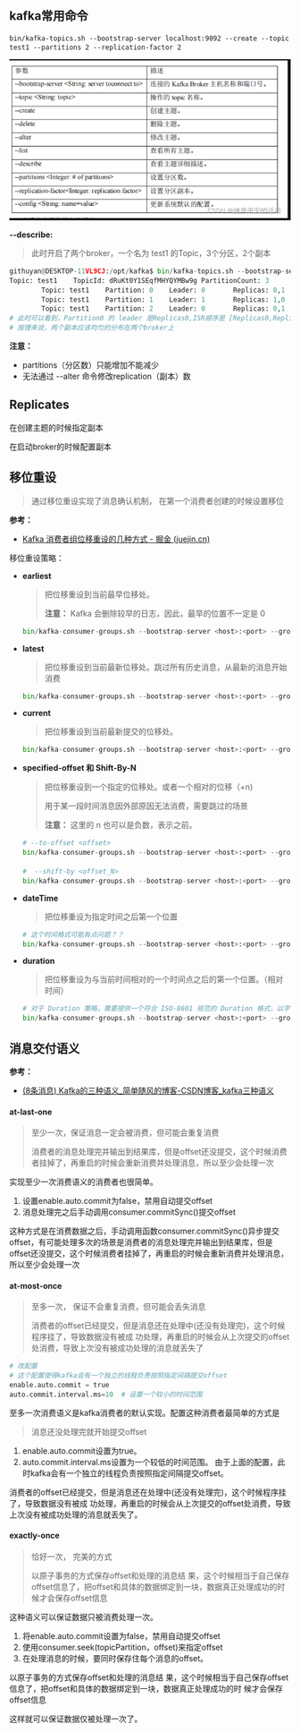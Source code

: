 ## kafka常用命令

```shell
bin/kafka-topics.sh --bootstrap-server localhost:9092 --create --topic test1 --partitions 2 --replication-factor 2
```

![tmp6D5D](../../../resource/tmp6D5D.png)

**--describe:**

> 此时开启了两个broker，一个名为 test1 的Topic，3个分区，2个副本

```python
githuyan@DESKTOP-11VL9CJ:/opt/kafka$ bin/kafka-topics.sh --bootstrap-server localhost:9092 --describe
Topic: test1    TopicId: dRuKt0Y1SEqfMHYQYMBw9g PartitionCount: 3       ReplicationFactor: 2    Configs: segment.bytes=1073741824
        Topic: test1    Partition: 0    Leader: 0       Replicas: 0,1   Isr: 0,1
        Topic: test1    Partition: 1    Leader: 1       Replicas: 1,0   Isr: 1,0
        Topic: test1    Partition: 2    Leader: 0       Replicas: 0,1   Isr: 0,1
# 此时可以看到，Partition0 的 leader 是Replicas0,ISR顺序是 [Replicas0,Replicas1]
# 按理来说，两个副本应该均匀的分布在两个broker上
```





**注意：**

- partitions（分区数）只能增加不能减少
- 无法通过 --alter 命令修改replication（副本）数



## Replicates

在创建主题的时候指定副本

在启动broker的时候配置副本



## 移位重设

> 通过移位重设实现了消息确认机制， 在第一个消费者创建的时候设置移位

**参考：**

- [Kafka 消费者组位移重设的几种方式 - 掘金 (juejin.cn)](https://juejin.cn/post/7034447850066935844) 

移位重设策略：

- **earliest**

  > 把位移重设到当前最早位移处。
  >
  > **注意：**  Kafka 会删除较早的日志，因此，最早的位置不一定是 0

  ```python
  bin/kafka-consumer-groups.sh --bootstrap-server <host>:<port> --group <group_id> --reset-offsets --all-topics --to-earliest –execute
  ```

- **latest**

  > 把位移重设到当前最新位移处。跳过所有历史消息，从最新的消息开始消费

  ```python
  bin/kafka-consumer-groups.sh --bootstrap-server <host>:<port> --group <group_id> --reset-offsets --all-topics --to-latest –execute
  ```

- **current**

  > 把位移重设到当前最新提交的位移处。

  ```python
  bin/kafka-consumer-groups.sh --bootstrap-server <host>:<port> --group <group_id> --reset-offsets --all-topics --to-current –execute
  ```

- **specified-offset  和  Shift-By-N**

  > 把位移重设到一个指定的位移处。或者一个相对的位移（+n)
  >
  > 用于某一段时间消息因外部原因无法消费，需要跳过的场景
  >
  > **注意：** 这里的 n 也可以是负数，表示之前。

  ```python
  # --to-offset <offset>
  bin/kafka-consumer-groups.sh --bootstrap-server <host>:<port> --group <group_id> --reset-offsets --all-topics --to-offset 100 –execute
      
  #  --shift-by <offset_N>
  bin/kafka-consumer-groups.sh --bootstrap-server <host>:<port> --group <group_id> --reset-offsets --all-topics --to-shift-by -100 –execute
  ```

- **dateTime** 

  > 把位移重设为指定时间之后第一个位置

  ```python
  # 这个时间格式可能有点问题？？
  bin/kafka-consumer-groups.sh --bootstrap-server <host>:<port> --group <group_id> --reset-offsets --all-topics --to-datetime 2021-11-25T20:00:00.000 –execute
  ```

- **duration**

  > 把位移重设为与当前时间相对的一个时间点之后的第一个位置。（相对时间）

  ```python
  # 对于 Duration 策略，需要提供一个符合 ISO-8601 规范的 Duration 格式，以字母 P 开头，后面由 4 部分组成，即 D、H、M 和 S，分别表示天、小时、分钟和秒
  bin/kafka-consumer-groups.sh --bootstrap-server <host>:<port> --group <group_id> --reset-offsets --all-topics --by-duration PT0H30M0S –execute
  ```

## 消息交付语义

**参考：**

- [(8条消息) Kafka的三种语义_简单随风的博客-CSDN博客_kafka三种语义](https://blog.csdn.net/lt326030434/article/details/119881907) 

#### at-last-one

> 至少一次，保证消息一定会被消费，但可能会重复消费
>
> 消费者的消息处理完并输出到结果库，但是offset还没提交，这个时候消费者挂掉了，再重启的时候会重新消费并处理消息，所以至少会处理一次

实现至少一次消费语义的消费者也很简单。

1. 设置enable.auto.commit为false，禁用自动提交offset
2. 消息处理完之后手动调用consumer.commitSync()提交offset

这种方式是在消费数据之后，手动调用函数consumer.commitSync()异步提交offset，有可能处理多次的场景是消费者的消息处理完并输出到结果库，但是offset还没提交，这个时候消费者挂掉了，再重启的时候会重新消费并处理消息，所以至少会处理一次

#### at-most-once

> 至多一次， 保证不会重复消费，但可能会丢失消息
>
> 消费者的offset已经提交，但是消息还在处理中(还没有处理完)，这个时候程序挂了，导致数据没有被成 功处理，再重启的时候会从上次提交的offset处消费，导致上次没有被成功处理的消息就丢失了

```python
# 改配置
# 这个配置使得kafka会有一个独立的线程负责按照指定间隔提交offset
enable.auto.commit = true
auto.commit.interval.ms=10  # 设置一个较小的时间范围
```

至多一次消费语义是kafka消费者的默认实现。配置这种消费者最简单的方式是

> 消息还没处理完就开始提交offset
>

1. enable.auto.commit设置为true。
2. auto.commit.interval.ms设置为一个较低的时间范围。
   由于上面的配置，此时kafka会有一个独立的线程负责按照指定间隔提交offset。

消费者的offset已经提交，但是消息还在处理中(还没有处理完)，这个时候程序挂了，导致数据没有被成 功处理，再重启的时候会从上次提交的offset处消费，导致上次没有被成功处理的消息就丢失了。

#### exactly-once

> 恰好一次， 完美的方式
>
> 以原子事务的方式保存offset和处理的消息结 果，这个时候相当于自己保存offset信息了，把offset和具体的数据绑定到一块，数据真正处理成功的时 候才会保存offset信息

这种语义可以保证数据只被消费处理一次。

1. 将enable.auto.commit设置为false，禁用自动提交offset
2. 使用consumer.seek(topicPartition，offset)来指定offset
3. 在处理消息的时候，要同时保存住每个消息的offset。

以原子事务的方式保存offset和处理的消息结 果，这个时候相当于自己保存offset信息了，把offset和具体的数据绑定到一块，数据真正处理成功的时 候才会保存offset信息

这样就可以保证数据仅被处理一次了。









